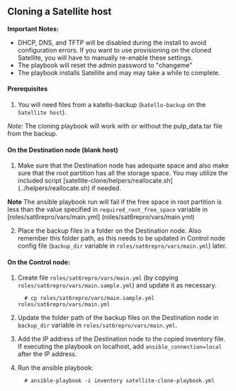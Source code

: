 ## Cloning a Satellite host

 **Important Notes:**

  - DHCP, DNS, and TFTP will be disabled during the install to avoid configuration errors. If you want to use provisioning on the cloned Satellite, you will have to manually re-enable these settings.
  - The playbook will reset the admin password to "changeme"
  - The playbook installs Satellite and may may take a while to complete.

#### Prerequisites

1. You will need files from a katello-backup (`katello-backup` on the `Satellite host`).

*Note:* The cloning playbook will work with or without the pulp_data.tar file from the backup.

#### On the Destination node (blank host)

1. Make sure that the Destination node has adequate space and also make sure that the root partition has all the storage space. You may utilize the included script [satellite-clone/helpers/reallocate.sh] (../helpers/reallocate.sh) if needed.

  **Note** The ansible playbook run will fail if the free space in root partition is less than the value specified in `required_root_free_space` variable in [roles/sat6repro/vars/main.yml] (roles/sat6repro/vars/main.yml)

2. Place the backup files in a folder on the Destination node. Also remember this folder path, as this needs to be updated in Control node config file (`backup_dir` variable in `roles/sat6repro/vars/main.yml`) later.

#### On the Control node:

1. Create file `roles/sat6repro/vars/main.yml` (by copying `roles/sat6repro/vars/main.sample.yml`) and update it as necessary.

   ```console
     # cp roles/sat6repro/vars/main.sample.yml roles/sat6repro/vars/main.yml
   ```
2. Update the folder path of the backup files on the Destination node in `backup_dir` variable in `roles/sat6repro/vars/main.yml`.
3. Add the IP address of the Destination node to the copied inventory file. If executing the playbook on localhost, add `ansible_connection=local` after the IP address.
4. Run the ansible playbook:

    ```console
      # ansible-playbook -i inventory satellite-clone-playbook.yml
    ```
